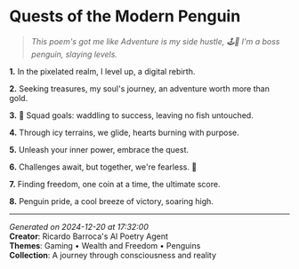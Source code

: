 # Quests of the Modern Penguin

> *This poem's got me like Adventure is my side hustle, 🕹️🐧 I'm a boss penguin, slaying levels.*

**1.** In the pixelated realm, I level up, a digital rebirth.


**2.** Seeking treasures, my soul's journey, an adventure worth more than gold.


**3.** 🐧 Squad goals: waddling to success, leaving no fish untouched.


**4.** Through icy terrains, we glide, hearts burning with purpose.


**5.** Unleash your inner power, embrace the quest.


**6.** Challenges await, but together, we're fearless. 💪


**7.** Finding freedom, one coin at a time, the ultimate score.


**8.** Penguin pride, a cool breeze of victory, soaring high.



---

*Generated on 2024-12-20 at 17:32:00*  
**Creator**: Ricardo Barroca's AI Poetry Agent  
**Themes**: Gaming • Wealth and Freedom • Penguins  
**Collection**: A journey through consciousness and reality